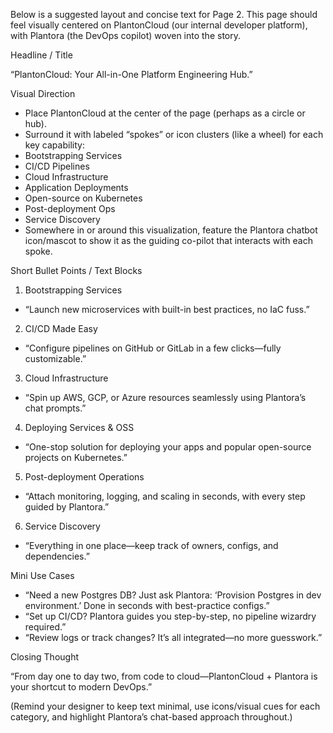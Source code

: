Below is a suggested layout and concise text for Page 2. This page should feel visually centered on PlantonCloud (our
internal developer platform), with Plantora (the DevOps copilot) woven into the story.

Headline / Title

“PlantonCloud: Your All-in-One Platform Engineering Hub.”

Visual Direction

* Place PlantonCloud at the center of the page (perhaps as a circle or hub).
* Surround it with labeled “spokes” or icon clusters (like a wheel) for each key capability:
* Bootstrapping Services
* CI/CD Pipelines
* Cloud Infrastructure
* Application Deployments
* Open-source on Kubernetes
* Post-deployment Ops
* Service Discovery
* Somewhere in or around this visualization, feature the Plantora chatbot icon/mascot to show it as the guiding co-pilot
  that interacts with each spoke.

Short Bullet Points / Text Blocks

1. Bootstrapping Services

* “Launch new microservices with built-in best practices, no IaC fuss.”

2. CI/CD Made Easy

* “Configure pipelines on GitHub or GitLab in a few clicks—fully customizable.”

3. Cloud Infrastructure

* “Spin up AWS, GCP, or Azure resources seamlessly using Plantora’s chat prompts.”

4. Deploying Services & OSS

* “One-stop solution for deploying your apps and popular open-source projects on Kubernetes.”

5. Post-deployment Operations

* “Attach monitoring, logging, and scaling in seconds, with every step guided by Plantora.”

6. Service Discovery

* “Everything in one place—keep track of owners, configs, and dependencies.”

Mini Use Cases

* “Need a new Postgres DB? Just ask Plantora: ‘Provision Postgres in dev environment.’
  Done in seconds with best-practice configs.”
* “Set up CI/CD? Plantora guides you step-by-step, no pipeline wizardry required.”
* “Review logs or track changes? It’s all integrated—no more guesswork.”

Closing Thought

“From day one to day two, from code to cloud—PlantonCloud + Plantora is your shortcut to modern DevOps.”

(Remind your designer to keep text minimal, use icons/visual cues for each category, and highlight Plantora’s chat-based
approach throughout.)
